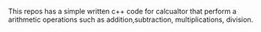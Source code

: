 This repos has a simple written c++ code for calcualtor that perform a arithmetic operations such as addition,subtraction, multiplications, division. 
